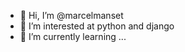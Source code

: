 - 👋 Hi, I’m @marcelmanset
- 👀 I’m interested at python and django
- 🌱 I’m currently learning ...


<!---
marcelmanset/marcelmanset is a ✨ special ✨ repository because its `README.md` (this file) appears on your GitHub profile.
You can click the Preview link to take a look at your changes.
--->
